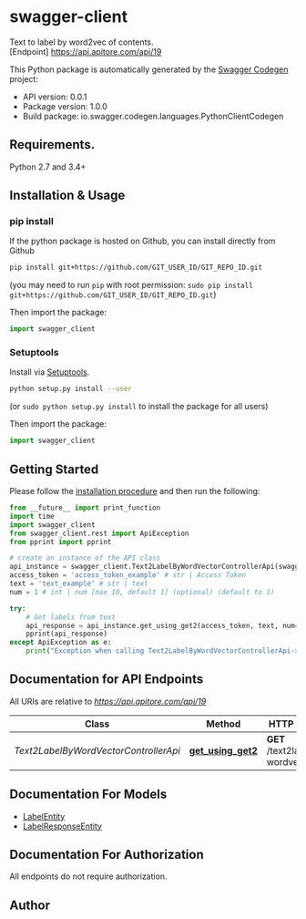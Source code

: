 # swagger-client
Text to label by word2vec of contents.<BR />[Endpoint] https://api.apitore.com/api/19

This Python package is automatically generated by the [Swagger Codegen](https://github.com/swagger-api/swagger-codegen) project:

- API version: 0.0.1
- Package version: 1.0.0
- Build package: io.swagger.codegen.languages.PythonClientCodegen

## Requirements.

Python 2.7 and 3.4+

## Installation & Usage
### pip install

If the python package is hosted on Github, you can install directly from Github

```sh
pip install git+https://github.com/GIT_USER_ID/GIT_REPO_ID.git
```
(you may need to run `pip` with root permission: `sudo pip install git+https://github.com/GIT_USER_ID/GIT_REPO_ID.git`)

Then import the package:
```python
import swagger_client 
```

### Setuptools

Install via [Setuptools](http://pypi.python.org/pypi/setuptools).

```sh
python setup.py install --user
```
(or `sudo python setup.py install` to install the package for all users)

Then import the package:
```python
import swagger_client
```

## Getting Started

Please follow the [installation procedure](#installation--usage) and then run the following:

```python
from __future__ import print_function
import time
import swagger_client
from swagger_client.rest import ApiException
from pprint import pprint

# create an instance of the API class
api_instance = swagger_client.Text2LabelByWordVectorControllerApi(swagger_client.ApiClient(configuration))
access_token = 'access_token_example' # str | Access Token
text = 'text_example' # str | text
num = 1 # int | num [max 10, default 1] (optional) (default to 1)

try:
    # Get labels from text
    api_response = api_instance.get_using_get2(access_token, text, num=num)
    pprint(api_response)
except ApiException as e:
    print("Exception when calling Text2LabelByWordVectorControllerApi->get_using_get2: %s\n" % e)

```

## Documentation for API Endpoints

All URIs are relative to *https://api.apitore.com/api/19*

Class | Method | HTTP request | Description
------------ | ------------- | ------------- | -------------
*Text2LabelByWordVectorControllerApi* | [**get_using_get2**](docs/Text2LabelByWordVectorControllerApi.md#get_using_get2) | **GET** /text2label-wordvector/get | Get labels from text


## Documentation For Models

 - [LabelEntity](docs/LabelEntity.md)
 - [LabelResponseEntity](docs/LabelResponseEntity.md)


## Documentation For Authorization

 All endpoints do not require authorization.


## Author



